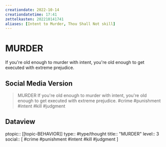 ```yaml
---
creationdate: 2022-10-14
creationdatetime: 17:41
zettelkasten: 202210141741
aliases: [Intent to Murder, Thou Shall Not skill]
---
```

# MURDER
If you're old enough to murder with intent, you're old enough to get executed with extreme prejudice.

## Social Media Version 

>MURDER
If you're old enough to murder with intent, you're old enough to get executed with extreme prejudice.
#crime #punishment #intent #kill #judgment 

## Dataview
ptopic:: [[topic-BEHAVIOR]]
type:: #type/thought
title:: "MURDER"
level:: 3
social:: [ #crime #punishment #intent #kill #judgment ]